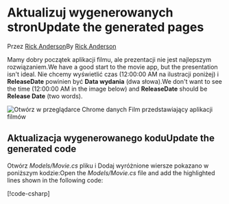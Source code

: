 # <a name="update-the-generated-pages"></a><span data-ttu-id="2294d-101">Aktualizuj wygenerowanych stron</span><span class="sxs-lookup"><span data-stu-id="2294d-101">Update the generated pages</span></span>

<span data-ttu-id="2294d-102">Przez [Rick Anderson](https://twitter.com/RickAndMSFT)</span><span class="sxs-lookup"><span data-stu-id="2294d-102">By [Rick Anderson](https://twitter.com/RickAndMSFT)</span></span>

<span data-ttu-id="2294d-103">Mamy dobry początek aplikacji filmu, ale prezentacji nie jest najlepszym rozwiązaniem.</span><span class="sxs-lookup"><span data-stu-id="2294d-103">We have a good start to the movie app, but the presentation isn't ideal.</span></span> <span data-ttu-id="2294d-104">Nie chcemy wyświetlić czas (12:00:00 AM na ilustracji poniżej) i **ReleaseDate** powinien być **Data wydania** (dwa słowa).</span><span class="sxs-lookup"><span data-stu-id="2294d-104">We don't want to see the time (12:00:00 AM in the image below) and **ReleaseDate** should be **Release Date** (two words).</span></span>

![Otwórz w przeglądarce Chrome danych Film przedstawiający aplikacji filmów](../../tutorials/razor-pages/sql/_static/m55.png)

## <a name="update-the-generated-code"></a><span data-ttu-id="2294d-106">Aktualizacja wygenerowanego kodu</span><span class="sxs-lookup"><span data-stu-id="2294d-106">Update the generated code</span></span>

<span data-ttu-id="2294d-107">Otwórz *Models/Movie.cs* pliku i Dodaj wyróżnione wiersze pokazano w poniższym kodzie:</span><span class="sxs-lookup"><span data-stu-id="2294d-107">Open the *Models/Movie.cs* file and add the highlighted lines shown in the following code:</span></span>

[!code-csharp[](code/Models/Movie.cs?highlight=2,11-12)]
